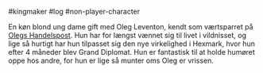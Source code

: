 #kingmaker #log #non-player-character

En køn blond ung dame gift med Oleg Leventon, kendt som værtsparret på [Olegs Handelspost](Olegs%20Handelspost.md). Hun har for længst vænnet sig til livet i vildnisset, og lige så hurtigt har hun tilpasset sig den nye virkelighed i Hexmark, hvor hun efter 4 måneder blev Grand Diplomat. Hun er fantastisk til at holde humøret oppe hos andre, for hun er lige så munter oms Oleg er vrissen.
